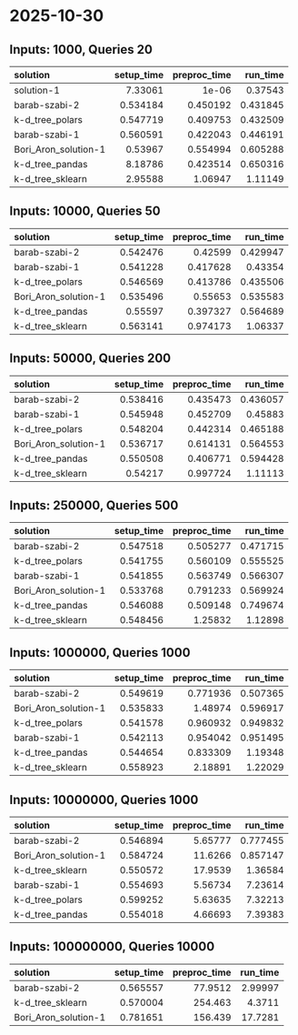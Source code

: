 # 2025-10-30

## Inputs: 1000, Queries 20

| solution             |   setup_time |   preproc_time |   run_time |
|:---------------------|-------------:|---------------:|-----------:|
| solution-1           |     7.33061  |       1e-06    |   0.37543  |
| barab-szabi-2        |     0.534184 |       0.450192 |   0.431845 |
| k-d_tree_polars      |     0.547719 |       0.409753 |   0.432509 |
| barab-szabi-1        |     0.560591 |       0.422043 |   0.446191 |
| Bori_Aron_solution-1 |     0.53967  |       0.554994 |   0.605288 |
| k-d_tree_pandas      |     8.18786  |       0.423514 |   0.650316 |
| k-d_tree_sklearn     |     2.95588  |       1.06947  |   1.11149  |

## Inputs: 10000, Queries 50

| solution             |   setup_time |   preproc_time |   run_time |
|:---------------------|-------------:|---------------:|-----------:|
| barab-szabi-2        |     0.542476 |       0.42599  |   0.429947 |
| barab-szabi-1        |     0.541228 |       0.417628 |   0.43354  |
| k-d_tree_polars      |     0.546569 |       0.413786 |   0.435506 |
| Bori_Aron_solution-1 |     0.535496 |       0.55653  |   0.535583 |
| k-d_tree_pandas      |     0.55597  |       0.397327 |   0.564689 |
| k-d_tree_sklearn     |     0.563141 |       0.974173 |   1.06337  |

## Inputs: 50000, Queries 200

| solution             |   setup_time |   preproc_time |   run_time |
|:---------------------|-------------:|---------------:|-----------:|
| barab-szabi-2        |     0.538416 |       0.435473 |   0.436057 |
| barab-szabi-1        |     0.545948 |       0.452709 |   0.45883  |
| k-d_tree_polars      |     0.548204 |       0.442314 |   0.465188 |
| Bori_Aron_solution-1 |     0.536717 |       0.614131 |   0.564553 |
| k-d_tree_pandas      |     0.550508 |       0.406771 |   0.594428 |
| k-d_tree_sklearn     |     0.54217  |       0.997724 |   1.11113  |

## Inputs: 250000, Queries 500

| solution             |   setup_time |   preproc_time |   run_time |
|:---------------------|-------------:|---------------:|-----------:|
| barab-szabi-2        |     0.547518 |       0.505277 |   0.471715 |
| k-d_tree_polars      |     0.541755 |       0.560109 |   0.555525 |
| barab-szabi-1        |     0.541855 |       0.563749 |   0.566307 |
| Bori_Aron_solution-1 |     0.533768 |       0.791233 |   0.569924 |
| k-d_tree_pandas      |     0.546088 |       0.509148 |   0.749674 |
| k-d_tree_sklearn     |     0.548456 |       1.25832  |   1.12898  |

## Inputs: 1000000, Queries 1000

| solution             |   setup_time |   preproc_time |   run_time |
|:---------------------|-------------:|---------------:|-----------:|
| barab-szabi-2        |     0.549619 |       0.771936 |   0.507365 |
| Bori_Aron_solution-1 |     0.535833 |       1.48974  |   0.596917 |
| k-d_tree_polars      |     0.541578 |       0.960932 |   0.949832 |
| barab-szabi-1        |     0.542113 |       0.954042 |   0.951495 |
| k-d_tree_pandas      |     0.544654 |       0.833309 |   1.19348  |
| k-d_tree_sklearn     |     0.558923 |       2.18891  |   1.22029  |

## Inputs: 10000000, Queries 1000

| solution             |   setup_time |   preproc_time |   run_time |
|:---------------------|-------------:|---------------:|-----------:|
| barab-szabi-2        |     0.546894 |        5.65777 |   0.777455 |
| Bori_Aron_solution-1 |     0.584724 |       11.6266  |   0.857147 |
| k-d_tree_sklearn     |     0.550572 |       17.9539  |   1.36584  |
| barab-szabi-1        |     0.554693 |        5.56734 |   7.23614  |
| k-d_tree_polars      |     0.599252 |        5.63635 |   7.32213  |
| k-d_tree_pandas      |     0.554018 |        4.66693 |   7.39383  |

## Inputs: 100000000, Queries 10000

| solution             |   setup_time |   preproc_time |   run_time |
|:---------------------|-------------:|---------------:|-----------:|
| barab-szabi-2        |     0.565557 |        77.9512 |    2.99997 |
| k-d_tree_sklearn     |     0.570004 |       254.463  |    4.3711  |
| Bori_Aron_solution-1 |     0.781651 |       156.439  |   17.7281  |